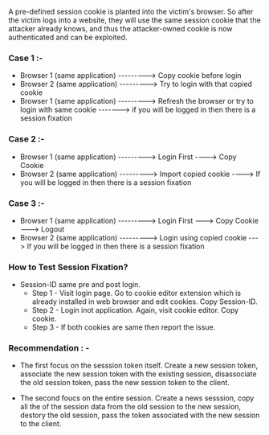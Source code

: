 A pre-defined session cookie is planted into the victim's browser. So after the victim logs into a website, they will use the same session cookie that the attacker already knows, and thus the attacker-owned cookie is now authenticated and can be exploited.

### Case 1 :- 

+ Browser 1 (same application) ---------> Copy cookie before login
+ Browser 2 (same application) ---------> Try to login with that copied cookie
+ Browser 1 (same application) ---------> Refresh the browser or try to login with same cookie -------> if you will be logged in then there is a session fixation

### Case 2 :- 

+ Browser 1 (same application) ---------> Login First ----> Copy Cookie 
+ Browser 2 (same application) ---------> Import copied cookie ----> If you will be logged in then there is a session fixation

### Case 3 :-

+  Browser 1 (same application) ---------> Login First ---> Copy Cookie ---> Logout
+  Browser 2 (same application) ---------> Login using copied cookie ---> If you will be logged in then there is a session fixation

### How to Test Session Fixation?

- Session-ID same pre and post login. 
	* Step 1 - Visit login page. Go to cookie editor extension which is already installed in web browser and edit cookies. Copy Session-ID.
	* Step 2 - Login inot application. Again, visit cookie editor. Copy cookie.
	* Step 3 - If both cookies are same then report the issue.

### Recommendation : -

- The first focus on the sesssion token itself. Create a new session token, associate the new session token with the existing session, disassociate the old session token, pass the new session token to the client.

- The second foucs on the entire session. Create a news sesssion, copy all the of the session data from the old session to the new session, destory the old session, pass the token associated with the new session to the  client. 
